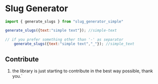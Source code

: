 
# Slug Generator



```js
import { generate_slugs } from "slug_generator_simple"

generate_slugs({text:"simple text"}); //simple-text
 
// if you prefer something other than '-' as separator
    generate_slugs({text:"simple text","_"}); //simple_text

```

## Contribute

1. the library is just starting to contribute in the best way possible, thank you.`
